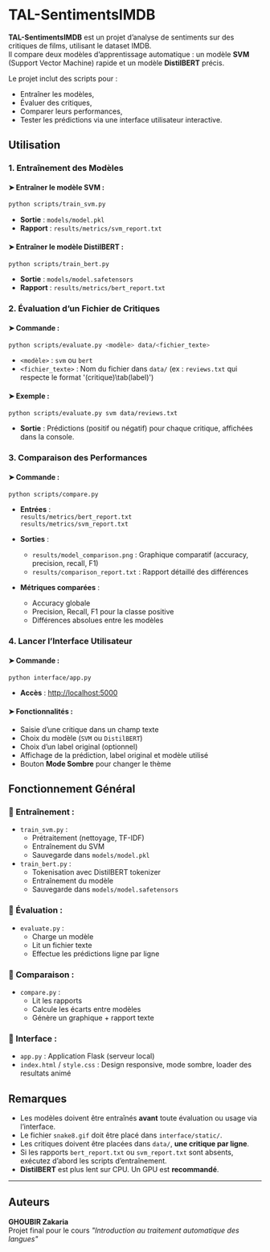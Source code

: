 # TAL-SentimentsIMDB

**TAL-SentimentsIMDB** est un projet d’analyse de sentiments sur des critiques de films, utilisant le dataset IMDB.  
Il compare deux modèles d’apprentissage automatique : un modèle **SVM** (Support Vector Machine) rapide et un modèle **DistilBERT** précis.  

Le projet inclut des scripts pour :
- Entraîner les modèles,
- Évaluer des critiques,
- Comparer leurs performances,
- Tester les prédictions via une interface utilisateur interactive.


## Utilisation

### 1. Entraînement des Modèles

#### ➤ Entraîner le modèle SVM :
```bash
python scripts/train_svm.py
```

- **Sortie** : `models/model.pkl`  
- **Rapport** : `results/metrics/svm_report.txt`

#### ➤ Entraîner le modèle DistilBERT :
```bash
python scripts/train_bert.py
```

- **Sortie** : `models/model.safetensors`  
- **Rapport** : `results/metrics/bert_report.txt`


### 2. Évaluation d’un Fichier de Critiques

#### ➤ Commande :
```bash
python scripts/evaluate.py <modèle> data/<fichier_texte>
```

- `<modèle>` : `svm` ou `bert`  
- `<fichier_texte>` : Nom du fichier dans `data/` (ex : `reviews.txt` qui respecte le format '(critique)\tab(label)')

#### ➤ Exemple :
```bash
python scripts/evaluate.py svm data/reviews.txt
```

- **Sortie** : Prédictions (positif ou négatif) pour chaque critique, affichées dans la console.


### 3. Comparaison des Performances

#### ➤ Commande :
```bash
python scripts/compare.py
```

- **Entrées** :  
  `results/metrics/bert_report.txt`  
  `results/metrics/svm_report.txt`

- **Sorties** :  
  - `results/model_comparison.png` : Graphique comparatif (accuracy, precision, recall, F1)  
  - `results/comparison_report.txt` : Rapport détaillé des différences

- **Métriques comparées** :
  - Accuracy globale  
  - Precision, Recall, F1 pour la classe positive  
  - Différences absolues entre les modèles


### 4. Lancer l’Interface Utilisateur

#### ➤ Commande :
```bash
python interface/app.py
```

- **Accès** : [http://localhost:5000](http://localhost:5000)

#### ➤ Fonctionnalités :
- Saisie d’une critique dans un champ texte
- Choix du modèle (`SVM` ou `DistilBERT`)
- Choix d’un label original (optionnel)
- Affichage de la prédiction, label original et modèle utilisé
- Bouton **Mode Sombre** pour changer le thème


## Fonctionnement Général

### 🔹 Entraînement :
- `train_svm.py` :
  - Prétraitement (nettoyage, TF-IDF)
  - Entraînement du SVM
  - Sauvegarde dans `models/model.pkl`
- `train_bert.py` :
  - Tokenisation avec DistilBERT tokenizer
  - Entraînement du modèle
  - Sauvegarde dans `models/model.safetensors`

### 🔹 Évaluation :
- `evaluate.py` :
  - Charge un modèle
  - Lit un fichier texte
  - Effectue les prédictions ligne par ligne

### 🔹 Comparaison :
- `compare.py` :
  - Lit les rapports
  - Calcule les écarts entre modèles
  - Génère un graphique + rapport texte

### 🔹 Interface :
- `app.py` : Application Flask (serveur local)
- `index.html` / `style.css` : Design responsive, mode sombre, loader des resultats animé


## Remarques

- Les modèles doivent être entraînés **avant** toute évaluation ou usage via l’interface.
- Le fichier `snake8.gif` doit être placé dans `interface/static/`.
- Les critiques doivent être placées dans `data/`, **une critique par ligne**.
- Si les rapports `bert_report.txt` ou `svm_report.txt` sont absents, exécutez d’abord les scripts d’entraînement.
- **DistilBERT** est plus lent sur CPU. Un GPU est **recommandé**.

---

## Auteurs

**GHOUBIR Zakaria**  
Projet final pour le cours *"Introduction au traitement automatique des langues"*
